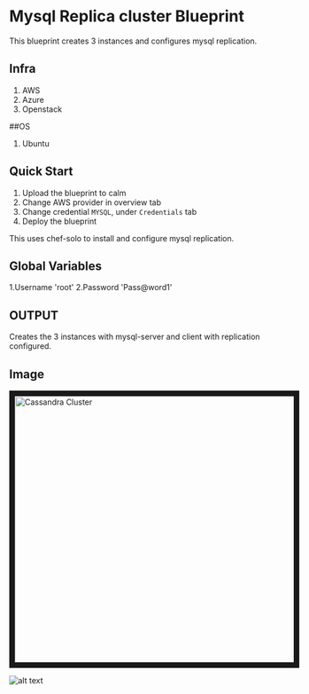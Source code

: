 # Mysql Replica cluster Blueprint

This blueprint creates 3 instances and configures mysql replication.

## Infra
 1. AWS
 2. Azure
 3. Openstack

##OS
 1. Ubuntu 

## Quick Start
 1. Upload the blueprint to calm
 2. Change AWS provider in overview tab
 3. Change credential `MYSQL`, under `Credentials` tab
 4. Deploy the blueprint

This uses chef-solo to install and configure mysql replication.

Global Variables
-----------------
1.Username 'root'
2.Password 'Pass@word1'

OUTPUT
------
Creates the 3 instances with mysql-server and client with replication configured.


Image
------

<img src="http://s3.amazonaws.com/calm-github-images/MysqlMaster-Slave.png" alt="Cassandra Cluster" width="640" height="480" border="10" /></a>

![alt text](http://p5.zdassets.com/hc/settings_assets/663149/200053878/mN1xL8tNpRRq3ws1id2YiA-calm_logo_white.png "Calm.io")